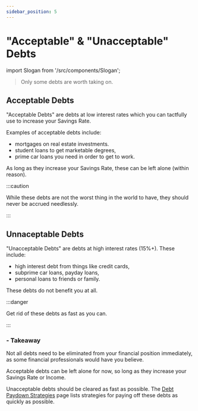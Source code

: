 ```yaml
---
sidebar_position: 5
---
```


# "Acceptable" & "Unacceptable" Debts

import Slogan from '/src/components/Slogan';

>Only some debts are worth taking on.

## Acceptable Debts

"Acceptable Debts" are debts at low interest rates which you can tactfully use to increase your Savings Rate. 

Examples of acceptable debts include:
- mortgages on real estate investments.
- student loans to get marketable degrees,
- prime car loans you need in order to get to work.

As long as they increase your Savings Rate, these can be left alone (within reason).

:::caution 

While these debts are not the worst thing in the world to have, they should never be accrued needlessly. 

:::

## Unnaceptable Debts

"Unacceptable Debts" are debts at high interest rates (15%+). These include:
- high interest debt from things like credit cards, 
- subprime car loans, payday loans, 
- personal loans to friends or family. 

These debts do not benefit you at all.

:::danger

Get rid of these debts as fast as you can.

:::

### - Takeaway

Not all debts need to be eliminated from your financial position immediately, as some financial professionals would have you believe. 

Acceptable debts can be left alone for now, so long as they increase your Savings Rate or Income.

Unacceptable debts should be cleared as fast as possible. The [Debt Paydown Strategies](debt-paydown-strategies.md) page lists strategies for paying off these debts as quickly as possible.

<Slogan/>